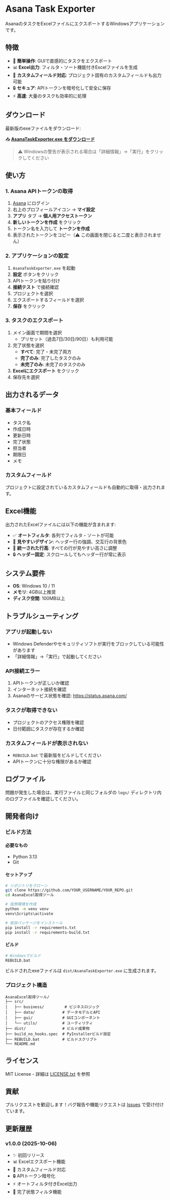 # Asana Task Exporter

AsanaのタスクをExcelファイルにエクスポートするWindowsアプリケーションです。

## 特徴

- 🚀 **簡単操作**: GUIで直感的にタスクをエクスポート
- 📊 **Excel出力**: フィルタ・ソート機能付きExcelファイルを生成
- 🎨 **カスタムフィールド対応**: プロジェクト固有のカスタムフィールドも出力可能
- 🔒 **セキュア**: APIトークンを暗号化して安全に保存
- ⚡ **高速**: 大量のタスクも効率的に処理

## ダウンロード

最新版のexeファイルをダウンロード:

📥 **[AsanaTaskExporter.exe をダウンロード](https://github.com/YOUR_USERNAME/YOUR_REPO/raw/main/dist/AsanaTaskExporter.exe)**

> ⚠️ Windowsの警告が表示される場合は「詳細情報」→「実行」をクリックしてください

## 使い方

### 1. Asana APIトークンの取得

1. [Asana](https://app.asana.com/) にログイン
2. 右上のプロフィールアイコン → **マイ設定**
3. **アプリ** タブ → **個人用アクセストークン**
4. **新しいトークンを作成** をクリック
5. トークン名を入力して **トークンを作成**
6. 表示されたトークンをコピー（⚠️ この画面を閉じると二度と表示されません）

### 2. アプリケーションの設定

1. `AsanaTaskExporter.exe` を起動
2. **設定** ボタンをクリック
3. APIトークンを貼り付け
4. **接続テスト** で接続確認
5. プロジェクトを選択
6. エクスポートするフィールドを選択
7. **保存** をクリック

### 3. タスクのエクスポート

1. メイン画面で期間を選択
   - プリセット（過去7日/30日/90日）も利用可能
2. 完了状態を選択
   - **すべて**: 完了・未完了両方
   - **完了のみ**: 完了したタスクのみ
   - **未完了のみ**: 未完了のタスクのみ
3. **Excelにエクスポート** をクリック
4. 保存先を選択

## 出力されるデータ

### 基本フィールド
- タスク名
- 作成日時
- 更新日時
- 完了状態
- 担当者
- 期限日
- メモ

### カスタムフィールド
プロジェクトに設定されているカスタムフィールドも自動的に取得・出力されます。

## Excel機能

出力されたExcelファイルには以下の機能が含まれます:

- ✅ **オートフィルタ**: 各列でフィルタ・ソートが可能
- 🎨 **見やすいデザイン**: ヘッダー行の強調、交互行の背景色
- 📏 **統一された行高**: すべての行が見やすい高さに調整
- 🔒 **ヘッダー固定**: スクロールしてもヘッダー行が常に表示

## システム要件

- **OS**: Windows 10 / 11
- **メモリ**: 4GB以上推奨
- **ディスク空間**: 100MB以上

## トラブルシューティング

### アプリが起動しない
- Windows Defenderやセキュリティソフトが実行をブロックしている可能性があります
- 「詳細情報」→「実行」で起動してください

### API接続エラー
1. APIトークンが正しいか確認
2. インターネット接続を確認
3. Asanaのサービス状態を確認: https://status.asana.com/

### タスクが取得できない
- プロジェクトのアクセス権限を確認
- 日付範囲にタスクが存在するか確認

### カスタムフィールドが表示されない
- `REBUILD.bat` で最新版をビルドしてください
- APIトークンに十分な権限があるか確認

## ログファイル

問題が発生した場合は、実行ファイルと同じフォルダの `logs/` ディレクトリ内のログファイルを確認してください。

## 開発者向け

### ビルド方法

#### 必要なもの
- Python 3.13
- Git

#### セットアップ
```bash
# リポジトリをクローン
git clone https://github.com/YOUR_USERNAME/YOUR_REPO.git
cd AsanaExcel取得ツール

# 仮想環境を作成
python -m venv venv
venv\Scripts\activate

# 依存パッケージをインストール
pip install -r requirements.txt
pip install -r requirements-build.txt
```

#### ビルド
```bash
# Windowsでビルド
REBUILD.bat
```

ビルドされたexeファイルは `dist/AsanaTaskExporter.exe` に生成されます。

### プロジェクト構造
```
AsanaExcel取得ツール/
├── src/
│   ├── business/         # ビジネスロジック
│   ├── data/            # データモデルとAPI
│   ├── gui/             # GUIコンポーネント
│   └── utils/           # ユーティリティ
├── dist/                # ビルド成果物
├── build_no_hooks.spec  # PyInstallerビルド設定
├── REBUILD.bat          # ビルドスクリプト
└── README.md
```

## ライセンス

MIT License - 詳細は [LICENSE.txt](LICENSE.txt) を参照

## 貢献

プルリクエストを歓迎します！バグ報告や機能リクエストは [Issues](https://github.com/YOUR_USERNAME/YOUR_REPO/issues) で受け付けています。

## 更新履歴

### v1.0.0 (2025-10-06)
- ✨ 初回リリース
- 📊 Excelエクスポート機能
- 🎨 カスタムフィールド対応
- 🔒 APIトークン暗号化
- ⚡ オートフィルタ付きExcel出力
- 📏 完了状態フィルタ機能
